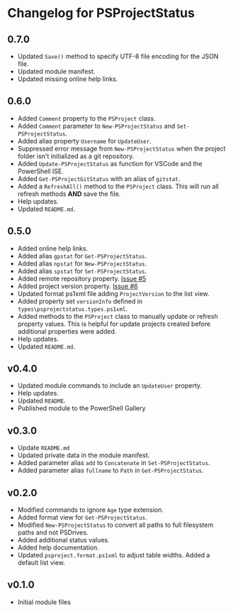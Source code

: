 # Changelog for PSProjectStatus

## 0.7.0

+ Updated `Save()` method to specify UTF-8 file encoding for the JSON file.
+ Updated module manifest.
+ Updated missing online help links.

## 0.6.0

+ Added `Comment` property to the `PSProject` class.
+ Added `Comment` parameter to `New-PSProjectStatus` and `Set-PSProjectStatus`.
+ Added alias property `Username` for `UpdateUser`.
+ Suppressed error message from `New-PSProjectStatus` when the project folder isn't initialized as a git repository.
+ Added `Update-PSProjectStatus` as function for VSCode and the PowerShell ISE.
+ Added `Get-PSProjectGitStatus` with an alias of `gitstat`.
+ Added a `RefreshAll()` method to the `PSProject` class. This will run all refresh methods __AND__ save the file.
+ Help updates.
+ Updated `README.md`.

## 0.5.0

+ Added online help links.
+ Added alias `gpstat` for `Get-PSProjectStatus`.
+ Added alias `npstat` for `New-PSProjectStatus`.
+ Added alias `spstat` for `Set-PSProjectStatus`.
+ Added remote repository property. [Issue #5]( https://github.com/jdhitsolutions/PSProjectStatus/issues/5)
+ Added project version property.  [Issue #6]( https://github.com/jdhitsolutions/PSProjectStatus/issues/6)
+ Updated format ps1xml file adding `ProjectVersion` to the list view.
+ Added property set `versionInfo` defined in `types\psprojectstatus.types.ps1xml`.
+ Added methods to the `PSProject` class to manually update or refresh property values. This is helpful for update projects created before additional properties were added.
+ Help updates.
+ Updated `README.md`.

## v0.4.0

+ Updated module commands to include an `UpdateUser` property.
+ Help updates.
+ Updated `README`.
+ Published module to the PowerShell Gallery

## v0.3.0

+ Update `README.md`
+ Updated private data in the module manifest.
+ Added parameter alias `add` to `Concatenate` in `Set-PSProjectStatus`.
+ Added parameter alias `fullname` to `Path` in `Get-PSProjectStatus`.

## v0.2.0

+ Modified commands to ignore `Age` type extension.
+ Added format view for `Get-PSProjectStatus`.
+ Modified `New-PSProjectStatus` to convert all paths to full filesystem paths and not PSDrives.
+ Added additional status values.
+ Added help documentation.
+ Updated `psproject.format.ps1xml` to adjust table widths. Added a default list view.

## v0.1.0

+ Initial module files

